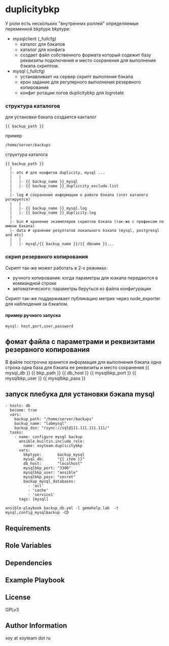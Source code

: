 duplicitybkp
=========

У роли есть нескольких "внутренних роллей" определяемые переменной bkptype
bkptype:
  - mysqlclient (_fullcfg)
    - каталог для бэкапов
    - каталог для конфига
    - создает файл собственного формата который содежит базу реквизиты подключения и место сохранения для выполнения бэкапа скриптом.
  - mysql (_fullcfg)
    - устанавливает на сервер скрипт выполения бэкапа
    - крон задание для регулярного выполнения резервного копирования
    - конфиг ротации логов duplicitybkp для logrotate


### структура каталогов

для установки бэкапа создается какталог
```
{{ backup_path }}
```
пример
```
/home/server/backups
```

структура каталога
```
{{ backup_path }}
  |
  |- etc # для конфигов duplicity, mysql ... 
  |   |
  |   |- {{ backup_name }}_mysql
  |   |- {{ backup_name }}_dupliccity_exclude.list
  |
  |- log # сохранение информации о работе бэкапа (этот каталого ротируется)
  |   |
  |   |- {{ backup_name }}_mysql.log
  |   |- {{ backup_name }}_duplicity.log
  |
  |- bin # хранение экземпляров скриптов бэкапа (так-же с префиксом по имени бэкапа)
  |- data # хранение резултатов локального бэкапа (mysql, postgresql and etc)
  |   |
  |   |- mysql/{{ backup_name }}/{{ dbname }}...
```



### скрип резервного копирования

Скрипт так-же может работать в 2-х режимах:
  - ручного копирования: когда параметры для юэкапа передаются в коммандной строке
  - автоматического: параметры беруться из файла конфигурации

Скрипт так-же поддерживает публикацию метрих через node_exporter для наблюдения за бэкапом.

#### пример ручного запуска

`mysql: host,port,user,password`


## фомат файла с параметрами и реквизитами резервного копирования

В файле построчна хранится информация для выполнения бэкапа
одна строка одна база для бэкапа ее реквизиты и место сохранения
{{ mysql_db }} {{ bkp_path }} {{ db_host }} {{ mysqlbkp_port }} {{ mysqlbkp_user }} {{ mysqlbkp_pass }}


## запуск плебука для установки бэкапа mysql
```
- hosts: db
  become: true
  vars:
    backup_path: "/home/server/backups"
    backup_name: "labmysql"
    backup_dsn: "rsync://sql@111.111.111.111/"
  tasks:
    - name: configure mysql backup
      ansible.builtin.include_role:
        name: xoyteam.duplicitybkp
      vars:
        bkptype:       backup_mysql
        mysql_db:      "{{ item }}"
        db_host:       "localhost"
        mysqlbkp_port: "3306"
        mysqlbkp_user: "ansible"
        mysqlbkp_pass: "secret"
        backup_mysql_databases:
          - 'acl'
          - 'cache'
          - 'service1'
      tags: [mysql]
```
`ansible-playbook backup_db.yml -l gemohelp.lab  -t mysql,config_mysqlbackup -CD`

Requirements
------------


Role Variables
--------------


Dependencies
------------


Example Playbook
----------------



License
-------

GPLv3

Author Information
------------------

xoy  at xoyteam dot ru
